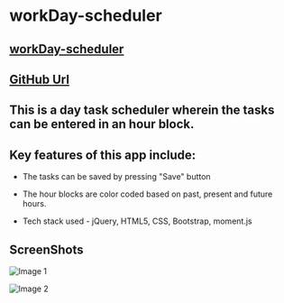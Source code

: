 # workDay-scheduler

## [workDay-scheduler](https://harry-100.github.io/workDay-scheduler/)

## [GitHub Url](https://github.com/harry-100/workDay-scheduler)


## This is a day task scheduler wherein the tasks can be entered in an hour block. 

## Key features of this app include:

* The tasks can be saved by pressing "Save" button

* The hour blocks are color coded based on past, present and future hours.

* Tech stack used - jQuery, HTML5, CSS, Bootstrap, moment.js

## ScreenShots

![Image 1](./assets/screenShots/screenShot-1)

![Image 2](./assets/screenShots/screenShot-2)


